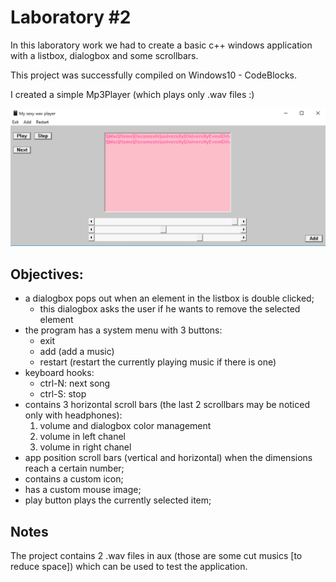 # Laboratory #2
In this laboratory work we had to create a basic c++ windows application with a listbox, dialogbox and some scrollbars.

This project was successfully compiled on Windows10 - CodeBlocks.

I created a simple Mp3Player (which plays only .wav files :)

![screenshot](./aux/sexy_screenshot.png)

## Objectives:
* a dialogbox pops out when an element in the listbox is double clicked;
  * this dialogbox asks the user if he wants to remove the selected element
* the program has a system menu with 3 buttons:
  * exit
  * add (add a music)
  * restart (restart the currently playing music if there is one)
* keyboard hooks:
  * ctrl-N: next song
  * ctrl-S: stop
* contains 3 horizontal scroll bars (the last 2 scrollbars may be noticed only with headphones):
  1. volume and dialogbox color management
  2. volume in left chanel
  3. volume in right chanel
* app position scroll bars (vertical and horizontal) when the dimensions reach a certain number;
* contains a custom icon;
* has a custom mouse image;
* play button plays the currently selected item;

## Notes
The project contains 2 .wav files in aux (those are some cut musics [to reduce space]) which can be used to test the application.
